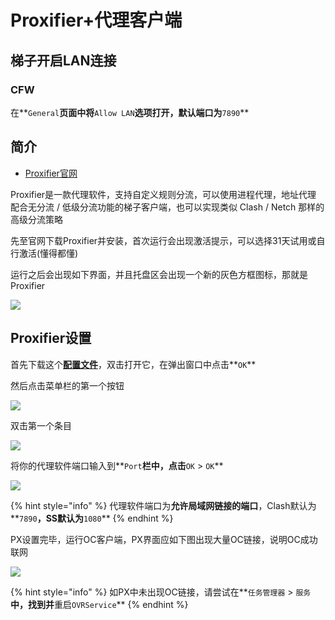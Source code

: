 # Proxifier+代理客户端

## 梯子开启LAN连接

### CFW

在**`General`**页面中将**`Allow LAN`**选项打开，默认端口为**`7890`**

## 简介

* [Proxifier官网](https://www.proxifier.com)

Proxifier是一款代理软件，支持自定义规则分流，可以使用进程代理，地址代理\
配合无分流 / 低级分流功能的梯子客户端，也可以实现类似 Clash / Netch 那样的高级分流策略

先至官网下载Proxifier并安装，首次运行会出现激活提示，可以选择31天试用或自行激活(懂得都懂)

运行之后会出现如下界面，并且托盘区会出现一个新的灰色方框图标，那就是Proxifier

![](https://cdn.jsdelivr.net/gh/EYW-015/Oculus-guide-China/img/proxifier/px1.png)

## Proxifier设置

首先下载这个[**配置文件**](https://cdn.jsdelivr.net/gh/eyw015/Oculus-guide-China/proxifier/OculusConfig.ppx)，双击打开它，在弹出窗口中点击**`OK`**

然后点击菜单栏的第一个按钮

![](https://cdn.jsdelivr.net/gh/EYW-015/Oculus-guide-China/img/proxifier/px2.png)

双击第一个条目

![](https://cdn.jsdelivr.net/gh/EYW-015/Oculus-guide-China/img/proxifier/px3.png)

将你的代理软件端口输入到**`Port`**栏中，点击**`OK` > `OK`**

![](https://cdn.jsdelivr.net/gh/EYW-015/Oculus-guide-China/img/proxifier/px4.png)

{% hint style="info" %}
代理软件端口为**允许局域网链接的端口**，Clash默认为**`7890`**，SS默认为**`1080`**
{% endhint %}

PX设置完毕，运行OC客户端，PX界面应如下图出现大量OC链接，说明OC成功联网

![](https://cdn.jsdelivr.net/gh/EYW-015/Oculus-guide-China/img/proxifier/px5.png)

{% hint style="info" %}
如PX中未出现OC链接，请尝试在**`任务管理器` > `服务`**中，找到并**重启`OVRService`**
{% endhint %}
